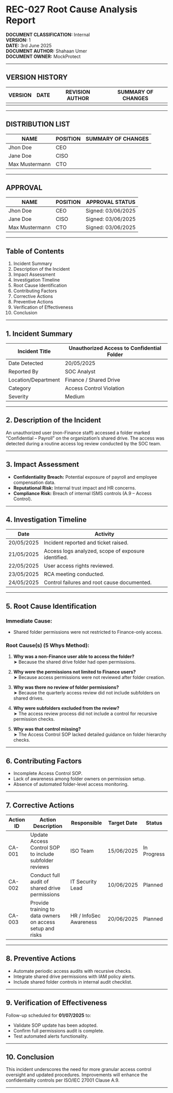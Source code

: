 # REC-027 Root Cause Analysis Report

**DOCUMENT CLASSIFICATION:** Internal  
**VERSION:** 1  
**DATE:** 3rd June 2025  
**DOCUMENT AUTHOR:** Shahaan Umer  
**DOCUMENT OWNER:** MockProtect  

---

## VERSION HISTORY

| VERSION | DATE | REVISION AUTHOR | SUMMARY OF CHANGES |
|---------|------|-----------------|--------------------|
|         |      |                 |                    |

---

## DISTRIBUTION LIST

| NAME            | POSITION | SUMMARY OF CHANGES |
|-----------------|----------|--------------------|
| Jhon Doe        | CEO      |                    |
| Jane Doe        | CISO     |                    |
| Max Mustermann  | CTO      |                    |

---

## APPROVAL

| NAME            | POSITION | APPROVAL STATUS       |
|-----------------|----------|----------------------|
| Jhon Doe        | CEO      | Signed: 03/06/2025   |
| Jane Doe        | CISO     | Signed: 03/06/2025   |
| Max Mustermann  | CTO      | Signed: 03/06/2025   |

---

## Table of Contents
1. Incident Summary  
2. Description of the Incident  
3. Impact Assessment  
4. Investigation Timeline  
5. Root Cause Identification  
6. Contributing Factors  
7. Corrective Actions  
8. Preventive Actions  
9. Verification of Effectiveness  
10. Conclusion  

---

## 1. Incident Summary

| Incident Title                | Unauthorized Access to Confidential Folder |
|-------------------------------|--------------------------------------------|
| Date Detected                 | 20/05/2025                                 |
| Reported By                   | SOC Analyst                                |
| Location/Department          | Finance / Shared Drive                     |
| Category                     | Access Control Violation                   |
| Severity                     | Medium                                     |

---

## 2. Description of the Incident

An unauthorized user (non-Finance staff) accessed a folder marked “Confidential – Payroll” on the organization’s shared drive. The access was detected during a routine access log review conducted by the SOC team.

---

## 3. Impact Assessment

- **Confidentiality Breach:** Potential exposure of payroll and employee compensation data.  
- **Reputational Risk:** Internal trust impact and HR concerns.  
- **Compliance Risk:** Breach of internal ISMS controls (A.9 – Access Control).  

---

## 4. Investigation Timeline

| Date         | Activity                                      |
|--------------|-----------------------------------------------|
| 20/05/2025   | Incident reported and ticket raised.         |
| 21/05/2025   | Access logs analyzed, scope of exposure identified. |
| 22/05/2025   | User access rights reviewed.                 |
| 23/05/2025   | RCA meeting conducted.                       |
| 24/05/2025   | Control failures and root cause documented.  |

---

## 5. Root Cause Identification

### Immediate Cause:
- Shared folder permissions were not restricted to Finance-only access.

### Root Cause(s) (5 Whys Method):

1. **Why was a non-Finance user able to access the folder?**  
   ➤ Because the shared drive folder had open permissions.

2. **Why were the permissions not limited to Finance users?**  
   ➤ Because access permissions were not reviewed after folder creation.

3. **Why was there no review of folder permissions?**  
   ➤ Because the quarterly access review did not include subfolders on shared drives.

4. **Why were subfolders excluded from the review?**  
   ➤ The access review process did not include a control for recursive permission checks.

5. **Why was that control missing?**  
   ➤ The Access Control SOP lacked detailed guidance on folder hierarchy checks.

---

## 6. Contributing Factors

- Incomplete Access Control SOP.  
- Lack of awareness among folder owners on permission setup.  
- Absence of automated folder-level access monitoring.  

---

## 7. Corrective Actions

| Action ID | Action Description                                | Responsible                | Target Date  | Status        |
|-----------|---------------------------------------------------|--------------------------|--------------|---------------|
| CA-001    | Update Access Control SOP to include subfolder reviews | ISO Team                 | 15/06/2025   | In Progress   |
| CA-002    | Conduct full audit of shared drive permissions    | IT Security Lead         | 10/06/2025   | Planned       |
| CA-003    | Provide training to data owners on access setup and risks | HR / InfoSec Awareness | 20/06/2025   | Planned       |

---

## 8. Preventive Actions

- Automate periodic access audits with recursive checks.  
- Integrate shared drive permissions with IAM policy alerts.  
- Include shared folder controls in internal audit checklist.  

---

## 9. Verification of Effectiveness

Follow-up scheduled for **01/07/2025** to:

- Validate SOP update has been adopted.  
- Confirm full permissions audit is complete.  
- Test automated alerts functionality.  

---

## 10. Conclusion

This incident underscores the need for more granular access control oversight and updated procedures. Improvements will enhance the confidentiality controls per ISO/IEC 27001 Clause A.9.

---
